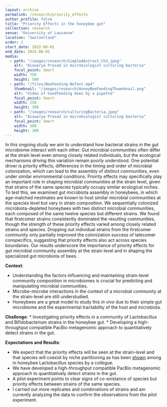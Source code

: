 ```yaml
---
layout: archive
permalink: /research/priority_effects
author_profile: false
title: "Priority Effects in the honeybee gut"
collection: research
venue: "University of Lausanne"
location: "Switzerland"
order: 2
start_date: 2022-08-01
end_date: 2025-08-01
media:
  - path: "/images/research/SimpleAbstract_Ch3.jpeg"
    alt: "Aiswarya Prasad in microbiologist culturing bacteria"
    focal_point: Smart
    width: 750
    height: 580
  - path: "/files/BeeFeeding-NoText.mp4"
    thumbnail: "/images/research/HoneyBeeFeedingThumnbnail.png"
    alt: "Video of handfeeding bees by a pipette"
    focal_point: Smart
    width: 250
    height: 300
  - path: "/images/research/culturingBacteria.jpeg"
    alt: "Aiswarya Prasad in microbiologist culturing bacteria"
    focal_point: Smart
    width: 300
    height: 300
---
```


In this ongoing study we aim to understand how bacterial strains in the gut microbiome interact with each other. Gut microbial communities often differ at the strain level even among closely related individuals, but the ecological mechanisms driving this variation remain poorly understood. One potential driver is priority effects, differences in the timing and order of microbial colonization, which can lead to the assembly of distinct communities, even under similar environmental conditions. Priority effects may specifically play an important role in shaping microbial communities at the strain level, given that strains of the same species typically occupy similar ecological niches. To test this, we examined gut microbiota assembly in honeybees, in which age-matched nestmates are known to host similar microbial communities at the species level but vary in strain composition. We sequentially colonized microbiota-depleted honeybees with two distinct microbial communities, each composed of the same twelve species but different strains. We found that firstcomer strains consistently dominated the resulting communities, though the strength of these priority effects varied among closely related strains and species. Dropping out individual strains from the firstcomer community only partially improved the colonization success of latecomer conspecifics, suggesting that priority effects also act across species boundaries. Our results underscore the importance of priority effects for gut microbial community assembly at the strain level and in shaping the specialized gut microbiota of bees.

**Context**: 
  * Understanding the factors influencing and maintaining strain-level community composition in microbiomes is crucial for predicting and manipulating microbial communities. 
  * Microbe-microbe interactions in the context of a microbial community at the strain-level are still understudied. 
  * Honeybees are a great model to study this _in vivo_ due to their simple gut microbiome and the experimental tractability of the host and microbiota.

**Challenge**:
    * Investigating priority effects in a community of Lactobacillus and Bifidobacterium strains in the honeybee gut.
    * Developing a high-throughput compatible PacBio metagenomic approach to quantitatively detect strains in the gut.

**Expectations and Results**:

  * We expect that the priority effects will be seen at the strain-level and that species will coexist by niche partitioning as has been [shown](https://doi.org/10.7554/eLife.68583) among in honeybee Lactobacillus species by a collegue.
  * We have developed a high-throughput compatible PacBio metagenomic approach to quantitatively detect strains in the gut.
  * A pilot experiment points to clear signs of co-existance of species but priority effects between strains of the same species.
  * I carried out more replicates and combinations of strains and am currently analyzing the data to confirm the observations from the pilot experiment.